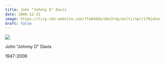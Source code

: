 ```yaml
---
title: John "Johnny D" Davis
date: 2006-12-31
image: https://lirp.cdn-website.com/7fa840da/dms3rep/multi/opt/170johnny-davis-1920w.jpg
draft: false
---
```


![](https://lirp.cdn-website.com/7fa840da/dms3rep/multi/opt/170johnny-davis-1920w.jpg)

John "Johnny D" Davis

1947-2006
